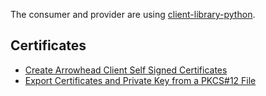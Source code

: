 The consumer and provider are using [client-library-python](https://github.com/arrowhead-f/client-library-python).
## Certificates
* [Create Arrowhead Client Self Signed Certificates](https://github.com/arrowhead-f/core-java-spring/blob/master/documentation/certificates/create_client_certificate.pdf)
* [Export Certificates and Private Key from a PKCS#12 File](https://www.ssl.com/how-to/export-certificates-private-key-from-pkcs12-file-with-openssl/)